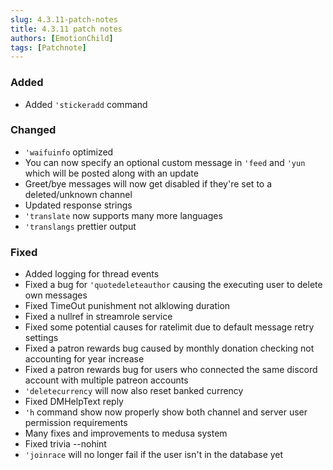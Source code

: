 ```yaml
---
slug: 4.3.11-patch-notes
title: 4.3.11 patch notes
authors: [EmotionChild]
tags: [Patchnote]
---
```


### Added

  - Added `'stickeradd` command


### Changed


  - `'waifuinfo` optimized
  - You can now specify an optional custom message in `'feed` and `'yun` which will be posted along with an update
  - Greet/bye messages will now get disabled if they're set to a deleted/unknown channel
  - Updated response strings
  - `'translate` now supports many more languages
  - `'translangs` prettier output


### Fixed

  - Added logging for thread events
  - Fixed a bug for `'quotedeleteauthor` causing the executing user to delete own messages
  - Fixed TimeOut punishment not alklowing duration
  - Fixed a nullref in streamrole service
  - Fixed some potential causes for ratelimit due to default message retry settings
  - Fixed a patron rewards bug caused by monthly donation checking not accounting for year increase
  - Fixed a patron rewards bug for users who connected the same discord account with multiple patreon accounts
  - `'deletecurrency` will now also reset banked currency
  - Fixed DMHelpText reply
  - `'h` command show now properly show both channel and server user permission requirements
  - Many fixes and improvements to medusa system
  - Fixed trivia --nohint
  - `'joinrace` will no longer fail if the user isn't in the database yet